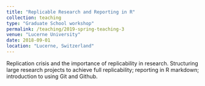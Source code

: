 ```yaml
---
title: "Replicable Research and Reporting in R"
collection: teaching
type: "Graduate School workshop"
permalink: /teaching/2019-spring-teaching-3
venue: "Lucerne University"
date: 2018-09-01
location: "Lucerne, Switzerland"
---
```


 Replication crisis and the importance of replicability in research. Structuring large research projects to achieve full replicability; reporting in R markdown; introduction to using Git and Github.
